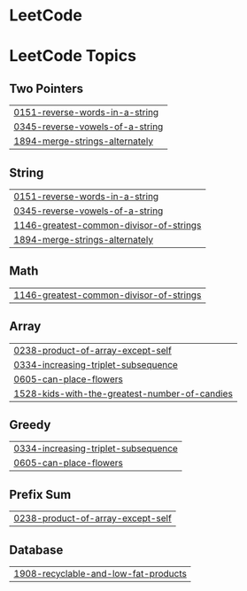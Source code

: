 # LeetCode
<!---LeetCode Topics Start-->
# LeetCode Topics
## Two Pointers
|  |
| ------- |
| [0151-reverse-words-in-a-string](https://github.com/khaledAlssadny/LeetCode/tree/master/0151-reverse-words-in-a-string) |
| [0345-reverse-vowels-of-a-string](https://github.com/khaledAlssadny/LeetCode/tree/master/0345-reverse-vowels-of-a-string) |
| [1894-merge-strings-alternately](https://github.com/khaledAlssadny/LeetCode/tree/master/1894-merge-strings-alternately) |
## String
|  |
| ------- |
| [0151-reverse-words-in-a-string](https://github.com/khaledAlssadny/LeetCode/tree/master/0151-reverse-words-in-a-string) |
| [0345-reverse-vowels-of-a-string](https://github.com/khaledAlssadny/LeetCode/tree/master/0345-reverse-vowels-of-a-string) |
| [1146-greatest-common-divisor-of-strings](https://github.com/khaledAlssadny/LeetCode/tree/master/1146-greatest-common-divisor-of-strings) |
| [1894-merge-strings-alternately](https://github.com/khaledAlssadny/LeetCode/tree/master/1894-merge-strings-alternately) |
## Math
|  |
| ------- |
| [1146-greatest-common-divisor-of-strings](https://github.com/khaledAlssadny/LeetCode/tree/master/1146-greatest-common-divisor-of-strings) |
## Array
|  |
| ------- |
| [0238-product-of-array-except-self](https://github.com/khaledAlssadny/LeetCode/tree/master/0238-product-of-array-except-self) |
| [0334-increasing-triplet-subsequence](https://github.com/khaledAlssadny/LeetCode/tree/master/0334-increasing-triplet-subsequence) |
| [0605-can-place-flowers](https://github.com/khaledAlssadny/LeetCode/tree/master/0605-can-place-flowers) |
| [1528-kids-with-the-greatest-number-of-candies](https://github.com/khaledAlssadny/LeetCode/tree/master/1528-kids-with-the-greatest-number-of-candies) |
## Greedy
|  |
| ------- |
| [0334-increasing-triplet-subsequence](https://github.com/khaledAlssadny/LeetCode/tree/master/0334-increasing-triplet-subsequence) |
| [0605-can-place-flowers](https://github.com/khaledAlssadny/LeetCode/tree/master/0605-can-place-flowers) |
## Prefix Sum
|  |
| ------- |
| [0238-product-of-array-except-self](https://github.com/khaledAlssadny/LeetCode/tree/master/0238-product-of-array-except-self) |
## Database
|  |
| ------- |
| [1908-recyclable-and-low-fat-products](https://github.com/khaledAlssadny/LeetCode/tree/master/1908-recyclable-and-low-fat-products) |
<!---LeetCode Topics End-->